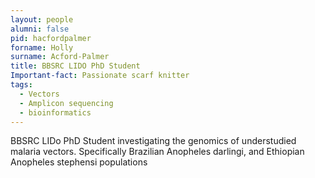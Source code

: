```yaml
---
layout: people
alumni: false
pid: hacfordpalmer
forname: Holly
surname: Acford-Palmer
title: BBSRC LIDO PhD Student
Important-fact: Passionate scarf knitter
tags: 
  - Vectors 
  - Amplicon sequencing 
  - bioinformatics
---
```


BBSRC LIDo PhD Student investigating the genomics of understudied malaria vectors. Specifically Brazilian Anopheles darlingi, and Ethiopian Anopheles stephensi populations